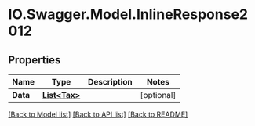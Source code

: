 # IO.Swagger.Model.InlineResponse2012
## Properties

Name | Type | Description | Notes
------------ | ------------- | ------------- | -------------
**Data** | [**List&lt;Tax&gt;**](Tax.md) |  | [optional] 

[[Back to Model list]](../README.md#documentation-for-models) [[Back to API list]](../README.md#documentation-for-api-endpoints) [[Back to README]](../README.md)

